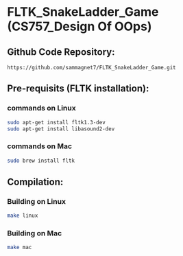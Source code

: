 # FLTK_SnakeLadder_Game (CS757_Design Of OOps)



## Github Code Repository:
```
https://github.com/sammagnet7/FLTK_SnakeLadder_Game.git
```


## Pre-requisits (FLTK installation):

###  commands on Linux
```Bash
sudo apt-get install fltk1.3-dev
sudo apt-get install libasound2-dev 
```
### commands on Mac
```Bash
sudo brew install fltk
```


## Compilation:

### Building on Linux
```Bash
make linux
```
### Building on Mac
```Bash
make mac
```